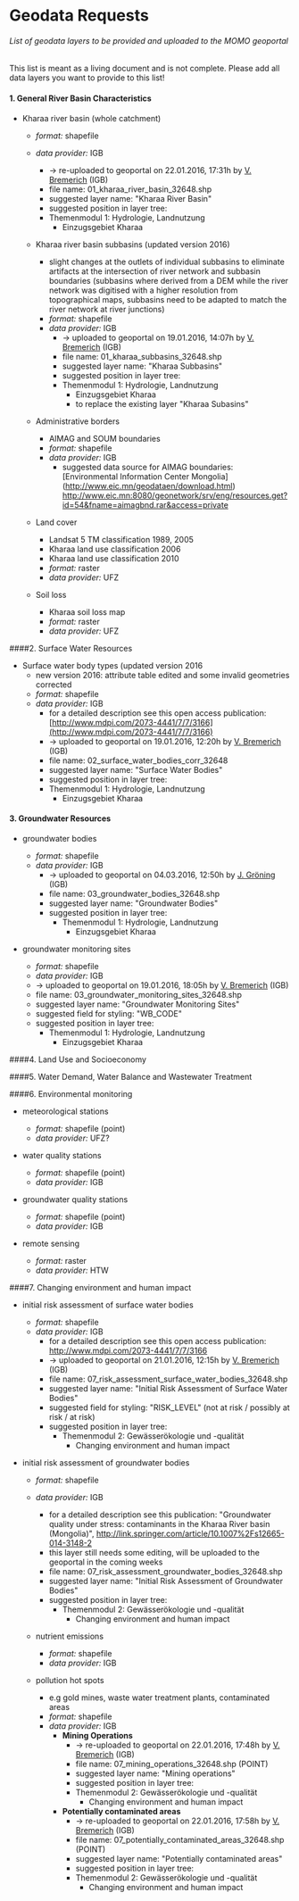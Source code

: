 
# Geodata Requests

###### List of geodata layers to be provided and uploaded to the MOMO geoportal
This list is meant as a living document and is not complete. Please add all data layers you want to provide to this list!


#### 1. General River Basin Characteristics
- Kharaa river basin (whole catchment)
  - *format:* shapefile
  - *data provider:* IGB
    -  -> re-uploaded to geoportal on 22.01.2016, 17:31h by [V. Bremerich](https://github.com/vanbremer) (IGB)
    -  file name: 01_kharaa_river_basin_32648.shp
    -  suggested layer name: "Kharaa River Basin"
    -  suggested position in layer tree: 
      - Themenmodul 1: Hydrologie, Landnutzung
        - Einzugsgebiet Kharaa

  - Kharaa river basin subbasins (updated version 2016)
    - slight changes at the outlets of individual subbasins to eliminate artifacts at the intersection of river network and subbasin boundaries (subbasins where derived from a DEM while the river network was digitised with a higher resolution from topographical maps, subbasins need to be adapted to match the river network at river junctions)
    - *format:* shapefile
    - *data provider:* IGB
      -  -> uploaded to geoportal on 19.01.2016, 14:07h by [V. Bremerich](https://github.com/vanbremer) (IGB)
      -  file name: 01_kharaa_subbasins_32648.shp
      -  suggested layer name: "Kharaa Subbasins"
      -  suggested position in layer tree: 
        - Themenmodul 1: Hydrologie, Landnutzung
  	      - Einzugsgebiet Kharaa
  	      - to replace the existing layer "Kharaa Subasins"
  
  - Administrative borders
    - AIMAG and SOUM boundaries
    - *format:* shapefile
    - *data provider:* IGB
      - suggested data source for AIMAG boundaries: [Environmental Information Center Mongolia] (http://www.eic.mn/geodataen/download.html) http://www.eic.mn:8080/geonetwork/srv/eng/resources.get?id=54&fname=aimagbnd.rar&access=private
  
  - Land cover
    - Landsat 5 TM classification 1989, 2005
    - Kharaa land use classification 2006
    - Kharaa land use classification 2010
    - *format:* raster
    - *data provider:* UFZ
    
  - Soil loss
    - Kharaa soil loss map
    - *format:* raster
    - *data provider:* UFZ
  
####2. Surface Water Resources
- Surface water body types (updated version 2016
  - new version 2016: attribute table edited and some invalid geometries corrected
  - *format:* shapefile
  - *data provider:* IGB
    - for a detailed description see this open access publication: [http://www.mdpi.com/2073-4441/7/7/3166](http://www.mdpi.com/2073-4441/7/7/3166)
    -  -> uploaded to geoportal on 19.01.2016, 12:20h by [V. Bremerich](https://github.com/vanbremer) (IGB)
    -  file name: 02_surface_water_bodies_corr_32648
    -  suggested layer name: "Surface Water Bodies"
    -  suggested position in layer tree: 
      - Themenmodul 1: Hydrologie, Landnutzung
        - Einzugsgebiet Kharaa

#### 3. Groundwater Resources

- groundwater bodies
  - *format:* shapefile
  - *data provider:* IGB
    - -> uploaded to geoportal on 04.03.2016, 12:50h by [J. Gröning](https://github.com/JonasGroening) (IGB)
    - file name: 03_groundwater_bodies_32648.shp
    - suggested layer name: "Groundwater Bodies"
    - suggested position in layer tree: 
      - Themenmodul 1: Hydrologie, Landnutzung
        - Einzugsgebiet Kharaa

- groundwater monitoring sites
  - *format:* shapefile
  - *data provider:* IGB
  -  -> uploaded to geoportal on 19.01.2016, 18:05h by [V. Bremerich](https://github.com/vanbremer) (IGB)
    - file name: 03_groundwater_monitoring_sites_32648.shp
    - suggested layer name: "Groundwater Monitoring Sites"
    - suggested field for styling: "WB_CODE"
    - suggested position in layer tree: 
      - Themenmodul 1: Hydrologie, Landnutzung
        - Einzugsgebiet Kharaa

####4. Land Use and Socioeconomy

####5. Water Demand, Water Balance and Wastewater Treatment

####6. Environmental monitoring
  - meteorological stations
    - *format:* shapefile (point)
    - *data provider:* UFZ?
    
  - water quality stations
    - *format:* shapefile (point)
    - *data provider:* IGB
    
  - groundwater quality stations
    - *format:* shapefile (point)
    - *data provider:* IGB
    
  - remote sensing
    - *format:* raster
    - *data provider:* HTW

####7. Changing environment and human impact

- initial risk assessment of surface water bodies
  - *format:* shapefile
  - *data provider:* IGB
    - for a detailed description see this open access publication: http://www.mdpi.com/2073-4441/7/7/3166
    -  -> uploaded to geoportal on 21.01.2016, 12:15h by [V. Bremerich](https://github.com/vanbremer) (IGB)
    - file name: 07_risk_assessment_surface_water_bodies_32648.shp
    - suggested layer name: "Initial Risk Assessment of Surface Water Bodies"
    - suggested field for styling: "RISK_LEVEL" (not at risk / possibly at risk / at risk) 
    - suggested position in layer tree: 
      - Themenmodul 2: Gewässerökologie und -qualität
        - Changing environment and human impact

- initial risk assessment of groundwater bodies
  - *format:* shapefile
  - *data provider:* IGB
    - for a detailed description see this publication: "Groundwater quality under stress: contaminants in the Kharaa River basin (Mongolia)", http://link.springer.com/article/10.1007%2Fs12665-014-3148-2
    - this layer still needs some editing, will be uploaded to the geoportal in the coming weeks
    - file name: 07_risk_assessment_groundwater_bodies_32648.shp
    - suggested layer name: "Initial Risk Assessment of Groundwater Bodies"
    - suggested position in layer tree: 
      - Themenmodul 2: Gewässerökologie und -qualität
        - Changing environment and human impact

  - nutrient emissions
    - *format:* shapefile
    - *data provider:* IGB
    
  - pollution hot spots
    - e.g gold mines, waste water treatment plants, contaminated areas
    - *format:* shapefile
    - *data provider:* IGB
      - **Mining Operations**
        -  -> re-uploaded to geoportal on 22.01.2016, 17:48h by [V. Bremerich](https://github.com/vanbremer) (IGB)
        -  file name: 07_mining_operations_32648.shp (POINT)
        -  suggested layer name: "Mining operations"
        -  suggested position in layer tree: 
          - Themenmodul 2: Gewässerökologie und -qualität
    	      - Changing environment and human impact
      - **Potentially contaminated areas**
        -  -> re-uploaded to geoportal on 22.01.2016, 17:58h by [V. Bremerich](https://github.com/vanbremer) (IGB)
        -  file name: 07_potentially_contaminated_areas_32648.shp (POINT)
        -  suggested layer name: "Potentially contaminated areas"
        -  suggested position in layer tree: 
          - Themenmodul 2: Gewässerökologie und -qualität
    	      - Changing environment and human impact
